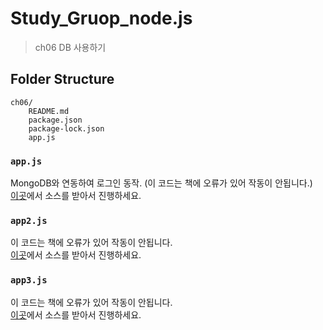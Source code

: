 # Study_Gruop_node.js

> ch06 DB 사용하기

## Folder Structure

```
ch06/
	README.md
	package.json
	package-lock.json
	app.js
```

### `app.js`
MongoDB와 연동하여 로그인 동작. (이 코드는 책에 오류가 있어 작동이 안됩니다.) <br>
[이곳](http://www.easyspub.co.kr/20_Menu/BookView/127/PUB)에서 소스를 받아서 진행하세요.

### `app2.js`
이 코드는 책에 오류가 있어 작동이 안됩니다. <br>
[이곳](http://www.easyspub.co.kr/20_Menu/BookView/127/PUB)에서 소스를 받아서 진행하세요.

### `app3.js`
이 코드는 책에 오류가 있어 작동이 안됩니다. <br>
[이곳](http://www.easyspub.co.kr/20_Menu/BookView/127/PUB)에서 소스를 받아서 진행하세요.